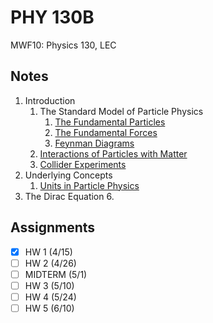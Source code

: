 # PHY 130B
MWF10: Physics 130, LEC
## Notes
1. Introduction
	1. The Standard Model of Particle Physics
		1. [The Fundamental Particles](../notes/history-particle-physics.md#the-standard-model)
		2. [The Fundamental Forces](../notes/fundamental-interaction.md)
		5. [Feynman Diagrams](../notes/feynman-diagram.md)
	2. [Interactions of Particles with Matter](../notes/particle-detector.md)
	3. [Collider Experiments](../notes/particle-detector.md)
2. Underlying Concepts
	1. [Units in Particle Physics](../notes/unit.md)
4. The Dirac Equation
	6. 
## Assignments
- [x] HW 1 (4/15)
- [ ] HW 2 (4/26)
- [ ] MIDTERM (5/1)
- [ ] HW 3 (5/10)
- [ ] HW 4 (5/24)
- [ ] HW 5 (6/10)